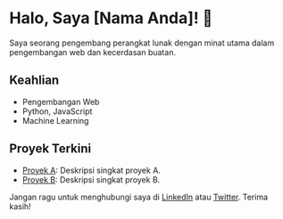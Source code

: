 # Halo, Saya [Nama Anda]! 👋

Saya seorang pengembang perangkat lunak dengan minat utama dalam pengembangan web dan kecerdasan buatan.

## Keahlian

- Pengembangan Web
- Python, JavaScript
- Machine Learning

## Proyek Terkini

- [Proyek A](link_proyek_a): Deskripsi singkat proyek A.
- [Proyek B](link_proyek_b): Deskripsi singkat proyek B.

Jangan ragu untuk menghubungi saya di [LinkedIn](link_linkedin) atau [Twitter](link_twitter). Terima kasih!

